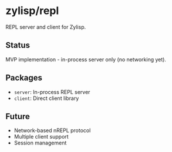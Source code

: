 # zylisp/repl

REPL server and client for Zylisp.

## Status

MVP implementation - in-process server only (no networking yet).

## Packages

- `server`: In-process REPL server
- `client`: Direct client library

## Future

- Network-based nREPL protocol
- Multiple client support
- Session management
